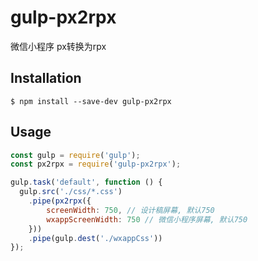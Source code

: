 # gulp-px2rpx

微信小程序 px转换为rpx

## Installation

```shell
$ npm install --save-dev gulp-px2rpx
```

## Usage

```js
const gulp = require('gulp');
const px2rpx = require('gulp-px2rpx');

gulp.task('default', function () {
  gulp.src('./css/*.css')
    .pipe(px2rpx({
        screenWidth: 750, // 设计稿屏幕, 默认750
        wxappScreenWidth: 750 // 微信小程序屏幕, 默认750
    }))
    .pipe(gulp.dest('./wxappCss'))
});
```
